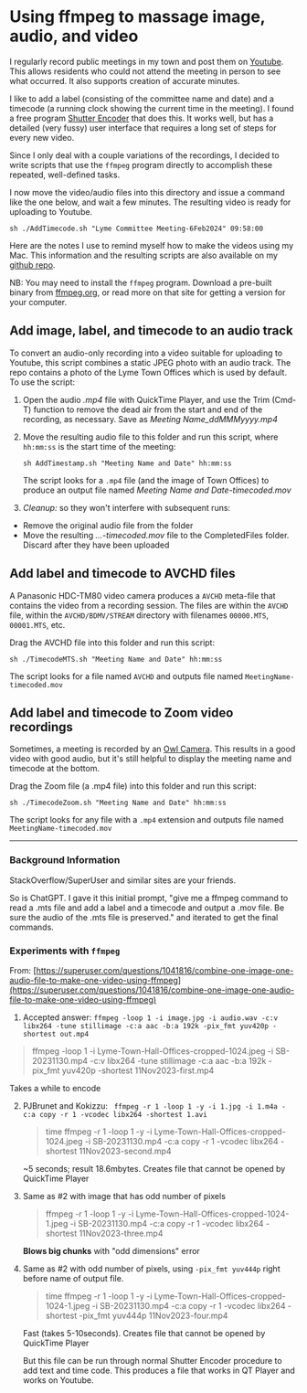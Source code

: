 # Using ffmpeg to massage image, audio, and video

I regularly record public meetings in my town and post them on
[Youtube](https://www.youtube.com/playlist?list=PLhg_eBomuA8iBIXkkRjULVbqunRqsnHWc).
This allows residents who could not attend the meeting in person to see
what occurred. It also supports creation of accurate minutes. 

I like to add a label (consisting of the committee name and date) and a timecode (a running clock showing the current time in the meeting).
I found a free program [Shutter Encoder](https://shutterencoder.com)
that does this. It works well, but has a detailed (very fussy) user interface
that requires a long set of steps for every new video.

Since I only deal with a couple variations of the recordings,
I decided to write scripts that use the `ffmpeg` program directly
to accomplish these repeated, well-defined tasks.

I now move the video/audio files into this directory
and issue a command like the one below, and wait a few minutes.
The resulting video is ready for uploading to Youtube.

```
sh ./AddTimecode.sh "Lyme Committee Meeting-6Feb2024" 09:58:00
```

Here are the notes I use to remind myself how to make the videos using my Mac.
This information and the resulting scripts are also available on my
[github repo](https://github.com/richb-hanover/FFMPEG-ImagePlusAudio).

NB: You may need to install the `ffmpeg` program. Download a pre-built binary 
from [ffmpeg.org](https://ffmpeg.org//download.html#build-mac),
or read more on that site for getting a version for your computer.

## Add image, label, and timecode to an audio track
To convert an audio-only recording into a video suitable for uploading
to Youtube, this script combines a static JPEG photo with an audio track.
The repo contains a photo of the Lyme Town Offices which is used by default.
To use the script:

1. Open the audio _.mp4_ file with QuickTime Player,
and use the Trim (Cmd-T) function to remove the dead air
from the start and end of the recording,
as necessary. Save as _Meeting Name\_ddMMMyyyy.mp4_
2. Move the resulting audio file to this folder and
run this script, where `hh:mm:ss` is the start time of the meeting:

   ```
   sh AddTimestamp.sh "Meeting Name and Date" hh:mm:ss
   ```
   The script looks for a `.mp4` file (and the image of Town Offices)
   to produce an output file named _Meeting Name and Date-timecoded.mov_
3. _Cleanup:_ so they won't interfere with subsequent runs:
  - Remove the original audio file from the folder
  - Move the resulting _...-timecoded.mov_ file to the CompletedFiles folder.
  Discard after they have been uploaded

## Add label and timecode to AVCHD files

A Panasonic HDC-TM80 video camera produces a `AVCHD` meta-file
that contains the video from a recording session.
The files are within the `AVCHD` file, within the `AVCHD/BDMV/STREAM` directory
with filenames `00000.MTS`, `00001.MTS`, etc.

Drag the AVCHD file into this folder and run this script:

```
sh ./TimecodeMTS.sh "Meeting Name and Date" hh:mm:ss
```

The script looks for a file named `AVCHD` and
outputs file named `MeetingName-timecoded.mov`

## Add label and timecode to Zoom video recordings

Sometimes, a meeting is recorded by an
[Owl Camera](https://www.amazon.com/Owl-360-Degree-Conference-Microphone-Automatic/dp/B0B193JVDJ/ref=sr_1_1).
This results in a good video with good audio,
but it's still helpful to display 
the meeting name and timecode at the bottom.

Drag the Zoom file (a .mp4 file) into this folder and run this script:

```
sh ./TimecodeZoom.sh "Meeting Name and Date" hh:mm:ss
```

The script looks for any file with a `.mp4` extension and
outputs file named `MeetingName-timecoded.mov`

------
### Background Information

StackOverflow/SuperUser and similar sites are your friends.

So is ChatGPT. I gave it this initial prompt,
"give me a ffmpeg command to read a .mts file and add a label and a timecode and output a .mov file. Be sure the audio of the .mts file is preserved." and iterated to get the final commands.

### Experiments with `ffmpeg`
From: [https://superuser.com/questions/1041816/combine-one-image-one-audio-file-to-make-one-video-using-ffmpeg](https://superuser.com/questions/1041816/combine-one-image-one-audio-file-to-make-one-video-using-ffmpeg)

1.  Accepted answer:
`ffmpeg -loop 1 -i image.jpg -i audio.wav -c:v libx264 -tune stillimage -c:a aac -b:a 192k -pix_fmt yuv420p -shortest out.mp4`

   > ffmpeg -loop 1 -i Lyme-Town-Hall-Offices-cropped-1024.jpeg -i SB-20231130.mp4 -c:v libx264 -tune stillimage -c:a aac -b:a 192k -pix_fmt yuv420p -shortest 11Nov2023-first.mp4
   
   Takes a while to encode

2. PJBrunet and Kokizzu:
` ffmpeg -r 1 -loop 1 -y -i 1.jpg -i 1.m4a -c:a copy -r 1 -vcodec libx264 -shortest 1.avi`

   > time ffmpeg -r 1 -loop 1 -y -i Lyme-Town-Hall-Offices-cropped-1024.jpeg -i SB-20231130.mp4 -c:a copy -r 1 -vcodec libx264 -shortest 11Nov2023-second.mp4

   ~5 seconds; result 18.6mbytes.
   Creates file that cannot be opened by QuickTime Player

3. Same as #2 with image that has odd number of pixels

   > ffmpeg -r 1 -loop 1 -y -i Lyme-Town-Hall-Offices-cropped-1024-1.jpeg -i SB-20231130.mp4 -c:a copy -r 1 -vcodec libx264 -shortest 11Nov2023-three.mp4

   **Blows big chunks** with "odd dimensions" error

4. Same as #2 with odd number of pixels, using `-pix_fmt yuv444p` right before name of output file.

   > time ffmpeg -r 1 -loop 1 -y  -i Lyme-Town-Hall-Offices-cropped-1024-1.jpeg -i SB-20231130.mp4 -c:a copy -r 1 -vcodec libx264 -shortest -pix_fmt yuv444p 11Nov2023-four.mp4
   
   Fast (takes 5-10seconds). Creates file that cannot be opened by QuickTime Player
   
   But this file can be run through normal Shutter Encoder procedure to add text and time code. This produces a file that works in QT Player and works on Youtube.


